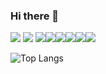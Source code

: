 ### Hi there 👋
<img src="https://img.shields.io/badge/TS-1572b6?style=flat&logo=TypeScript&logoColor=white"/> <img src="https://img.shields.io/badge/JS-FFFF00?style=flat&logo=JavaScript&logoColor=white"/> <img src="https://img.shields.io/badge/Spring-15b673?style=flat&logo=Spring&logoColor=white"/><img src="https://img.shields.io/badge/React-61DAFB?style=flat&logo=Spring&logoColor=white"/><img src="https://img.shields.io/badge/HTML5-E34F26?style=flat&logo=Spring&logoColor=white"/><img src="https://img.shields.io/badge/NEXT.js-000000?style=flat&logo=Spring&logoColor=white"/><img src="https://img.shields.io/badge/Storybook-FF4785?style=flat&logo=Spring&logoColor=white"/><img src="https://img.shields.io/badge/Tailwind Css-06B6D4?style=flat&logo=Spring&logoColor=white"/>

![Top Langs](https://github-readme-stats.vercel.app/api/top-langs/?username=KinDDoGGang&layout=compact&theme=tokyonight)
